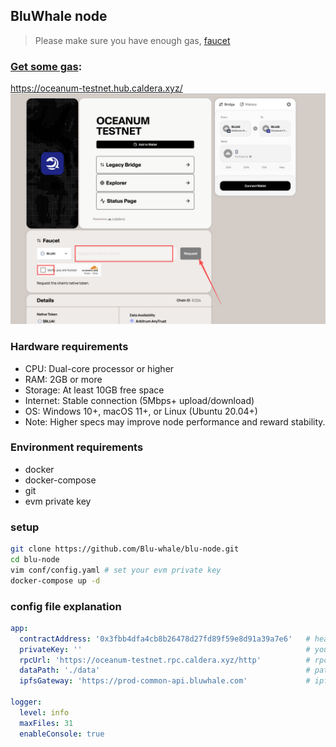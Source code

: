 ## BluWhale node
> Please make sure you have enough gas, [faucet](https://oceanum-testnet.hub.caldera.xyz/)

### [Get some gas](https://oceanum-testnet.hub.caldera.xyz/): 
https://oceanum-testnet.hub.caldera.xyz/
![faucet.png](assets/faucet.png)

### Hardware requirements
- CPU: Dual-core processor or higher
- RAM: 2GB or more
- Storage: At least 10GB free space
- Internet: Stable connection (5Mbps+ upload/download)
- OS: Windows 10+, macOS 11+, or Linux (Ubuntu 20.04+)
- Note: Higher specs may improve node performance and reward stability.


### Environment requirements
- docker
- docker-compose
- git
- evm private key

### setup
```bash
git clone https://github.com/Blu-whale/blu-node.git
cd blu-node
vim conf/config.yaml # set your evm private key
docker-compose up -d
```


### config file explanation
```yaml
app:
  contractAddress: '0x3fbb4dfa4cb8b26478d27fd89f59e8d91a39a7e6'   # heartbeat contract address
  privateKey: ''                                                  # your evm private key
  rpcUrl: 'https://oceanum-testnet.rpc.caldera.xyz/http'          # rpc url of bluWhale chain
  dataPath: './data'                                              # path to store data
  ipfsGateway: 'https://prod-common-api.bluwhale.com'             # ipfs gateway url(eg:https://ipfs.io), https://prod-common-api.bluwhale.com is recommended,faster than ipfs.io

logger:
  level: info
  maxFiles: 31
  enableConsole: true

```
